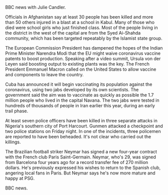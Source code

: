 BBC news with Julie Candler.

Officials in Afghanistan say at least 30 people has been killed and more than 50 others injured in a blast at a school in Kabul. Many of those who died were school girls who just finished class. Most of the people living in the district in the west of the capital are from the Syed Ai-Shahda community, which has been targeted repeatably by the Islamist state group.

The European Commission President has dampened the hopes of the Indian Prime Minister Narendra Modi that the EU might waive coronavirus vaccine patents to boost production. Speaking after a video summit, Ursula von der Leyen said boosting output to existing plants was the key. The French President Emmanuel Macron called on the United States to allow vaccine and components to leave the country.

Cuba has announced it will begin vaccinating its population against the coronavirus, using two jabs developed by its own scientists. The government said the aim was to vaccinate as quickly as possible the 1.7 million people who lived in the capital Navana. The two jabs were tested in hundreds of thousands of people in Iran earlier this year, during an early trail phase.

At least seven police officers have been killed in three separate attacks in Nigeria's southern city of Port Harcourt. Gunmen attacked a checkpoint and two police stations on Friday night. In one of the incidents, three policemen are reported to have been beheaded. It's not clear who carried out the killings.

The Brazilian football striker Neymar has signed a new four-year contract with the French club Paris Saint-Germain. Neymar, who's 29, was signed from Barcelona four years ago for a record transfer fee of 270 million dollars. He's previously expressed his wishes to return to the Spanish club, angering local fans in Paris. But Neymar says he's now more mature and happy at PSG.

BBC news.
